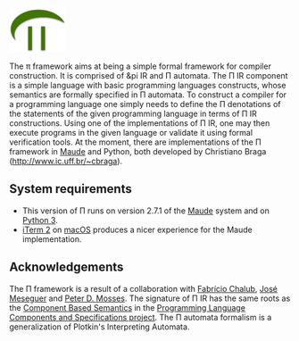 <p align="left">
<img width=20% src="./logo/pi-logo.png">
</p>

The &pi; framework aims at being a simple formal framework for
compiler construction. It is comprised of &pi IR and
&Pi; automata. The &Pi; IR component is a simple language with basic
programming languages constructs, whose semantics are formally
specified in &Pi; automata. To construct a compiler for a programming
language one simply needs to define the &Pi; denotations of the
statements of the given programming language in terms of &Pi; IR
constructions. Using one of the implementations of &Pi; IR, one may
then execute programs in the given language or validate it using
formal verification tools.  At the moment, there are implementations
of the &Pi; framework in [Maude](http://maude.cs.uiuc.edu) and Python,
both developed by Christiano Braga (<http://www.ic.uff.br/~cbraga>).

## System requirements

* This version of &Pi; runs on version 2.7.1 of the
  [Maude](http://maude.cs.uiuc.edu) system and on [Python
  3](http://python.org).
* [iTerm 2](https://www.iterm2.com) on [macOS](https://www.apple.com/br/macos/) produces a nicer experience for the Maude implementation.

## Acknowledgements

The &Pi; framework is a result of a collaboration with [Fabrício
Chalub](http://fcbr.github.io), [José
Meseguer](https://dblp.uni-trier.de/pers/hd/m/Meseguer:Jos=eacute=)
and [Peter D. Mosses](http://www.cs.swan.ac.uk/~cspdm/). The signature
of &Pi; IR has the same roots as the [Component Based
Semantics](https://plancomps.csle.cs.rhul.ac.uk/taosd2015/) in the
[Programming Language Components and Specifications
project](https://plancomps.csle.cs.rhul.ac.uk/). The &Pi; automata
formalism is a generalization of Plotkin's Interpreting Automata.



